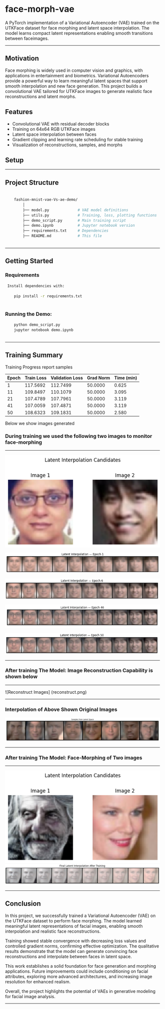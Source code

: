 # face-morph-vae

A PyTorch implementation of a Variational Autoencoder (VAE) trained on the UTKFace dataset for face morphing and latent
space interpolation. The model learns compact latent representations enabling smooth transitions between faceimages.

---

## Motivation

Face morphing is widely used in computer vision and graphics, with applications in entertainment and biometrics.
Variational Autoencoders provide a powerful way to learn meaningful latent spaces that support smooth interpolation
and new face generation. This project builds a convolutional VAE tailored for UTKFace images to generate realistic face
reconstructions and latent morphs.

## Features

- Convolutional VAE with residual decoder blocks  
- Training on 64x64 RGB UTKFace images  
- Latent space interpolation between faces  
- Gradient clipping and learning rate scheduling for stable training  
- Visualization of reconstructions, samples, and morphs  

## Setup
---

##  Project Structure

```bash

    fashion-mnist-vae-Vs-ae-demo/
        │
        ├── model.py             # VAE model definitions
        ├── utils.py             # Training, loss, plotting functions
        ├── demo_script.py       # Main training script
        ├── demo.ipynb           # Jupyter notebook version
        ├── requirements.txt     # Dependencies
        ├── README.md            # This file
        
```
---


## Getting Started

### Requirements

```bash
 Install dependencies with:

    pip install -r requirements.txt
    
```
 ### Running the Demo:
 ```bash
     python demo_script.py
     jupyter notebook demo.ipynb
     
```
---

## Training Summary

Training Progress report samples

| Epoch | Train Loss | Validation Loss | Grad Norm | Time (min) |
|-------|------------|-----------------|-----------|------------|
| 1     | 117.5692   | 112.7499        | 50.0000   | 0.625      |
| 11    | 109.8497   | 110.1079        | 50.0000   | 3.095      |
| 21    | 107.4789   | 107.7961        | 50.0000   | 3.119      |
| 41    | 107.0059   | 107.4871        | 50.0000   | 3.119      |
| 50    | 108.6323   | 109.1831        | 50.0000   | 2.580      |


Below we show images generated 

### During training we used the following two images to monitor face-morphing

---
![Input images](input_images.png)

![Epoch 1](interpolation_epoch_1.png)

![Epoch 6](interpolation_epoch_6.png)

![Epoch 46](interpolation_epoch_46.png)

![Epoch 50](interpolation_epoch_50.png)

---

### After training The Model: Image Reconstruction Capability is shown below

---

![Reconstruct Images] (reconstruct.png)

---

### Interpolation of Above Shown Original Images

![Reconstruct Interpolation](reconstruct_interpolate.png)

---

### After training The Model: Face-Morphing of Two images

---

![After Training](after_training_interpolate.png)
![Interpolation of above images](interpolate_after_training.png)

---


## Conclusion

In this project, we successfully trained a Variational Autoencoder (VAE) on the UTKFace dataset to perform face morphing.
The model learned meaningful latent representations of facial images, enabling smooth interpolation and realistic face
reconstructions.

Training showed stable convergence with decreasing loss values and controlled gradient norms, confirming effective optimization.
The qualitative results demonstrate that the model can generate convincing face reconstructions and interpolate between
faces in latent space.

This work establishes a solid foundation for face generation and morphing applications. Future improvements could include
conditioning on facial attributes, exploring more advanced architectures, and increasing image resolution for enhanced
realism.

Overall, the project highlights the potential of VAEs in generative modeling for facial image analysis.

---
